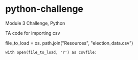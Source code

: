 # python-challenge
Module 3 Challenge, Python

TA code for importing csv
  
  file_to_load = os. path.join("Resources", "election_data.csv")

    with open(file_to_load, 'r') as csvfile:
